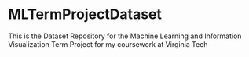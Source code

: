 # MLTermProjectDataset
This is the Dataset Repository for the Machine Learning and Information Visualization Term Project for my coursework at Virginia Tech
